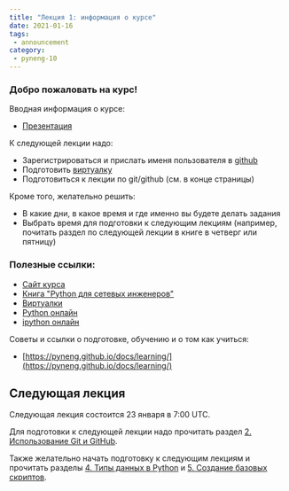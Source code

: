```yaml
---
title: "Лекция 1: информация о курсе"
date: 2021-01-16
tags:
 - announcement
category:
 - pyneng-10
---
```


### Добро пожаловать на курс!

Вводная информация о курсе:

* [Презентация](https://gitpitch.com/natenka/pyneng-slides/py3_course_summary)


К следующей лекции надо:

* Зарегистрироваться и прислать именя пользователя в [github](https://pyneng.github.io/pyneng-9/preparation/)
* Подготовить [виртуалку](https://pyneng.github.io/docs/course-vm/)
* Подготовиться к лекции по git/github (см. в конце страницы)


Кроме того, желательно решить:

* В какие дни, в какое время и где именно вы будете делать задания
* Выбрать время для подготовки к следующим лекциям (например, почитать раздел по следующей лекции в книге в четверг или пятницу)


### Полезные ссылки:

* [Сайт курса](https://pyneng.github.io/)
* [Книга "Python для сетевых инженеров"](https://pyneng.readthedocs.io/ru/latest/)
* [Виртуалки](https://pyneng.github.io/docs/course-vm/)
* [Python онлайн](https://repl.it/languages/python3)
* [ipython онлайн](https://www.pythonanywhere.com/try-ipython/)

Советы и ссылки о подготовке, обучению и о том как учиться:

* [https://pyneng.github.io/docs/learning/](https://pyneng.github.io/docs/learning/)


## Следующая лекция

Следующая лекция состоится 23 января в 7:00 UTC.

Для подготовки к следующей лекции надо прочитать раздел [2. Использование Git и GitHub](https://pyneng.readthedocs.io/ru/latest/book/02_git_github/index.html).

Также желательно начать подготовку к следующим лекциям и прочитать разделы [4. Типы данных в Python](https://pyneng.readthedocs.io/ru/latest/book/04_data_structures/index.html) и [5. Создание базовых скриптов](https://pyneng.readthedocs.io/ru/latest/book/05_basic_scripts/index.html).


